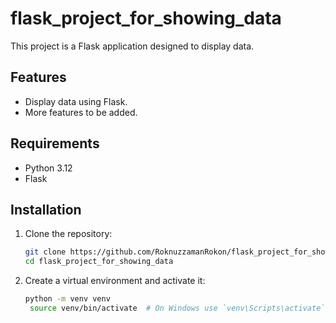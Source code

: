 # flask_project_for_showing_data

This project is a Flask application designed to display data.

## Features

- Display data using Flask.
- More features to be added.

## Requirements

- Python 3.12
- Flask

## Installation

1. Clone the repository:
   ```sh
   git clone https://github.com/RoknuzzamanRokon/flask_project_for_showing_data.git
   cd flask_project_for_showing_data
   ```
   

2. Create a virtual environment and activate it:
   ```sh
   python -m venv venv
    source venv/bin/activate  # On Windows use `venv\Scripts\activate`
   ```
